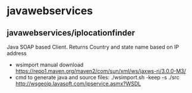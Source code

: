 # javawebservices


## javawebservices/iplocationfinder
Java SOAP based Client. Returns Country and state name based on IP address
 - wsimport manual download  https://repo1.maven.org/maven2/com/sun/xml/ws/jaxws-ri/3.0.0-M3/
 - cmd to generate java and source files:   ./wsimport.sh  -keep -s ./src http://wsgeoip.lavasoft.com/ipservice.asmx?WSDL


